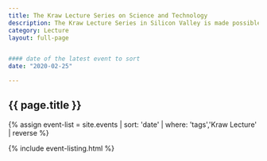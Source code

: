 ```yaml
---
title: The Kraw Lecture Series on Science and Technology
description: The Kraw Lecture Series in Silicon Valley is made possible by a generous gift from UC Santa Cruz alumnus George Kraw (Cowell '71, history and Russian literature)
category: Lecture
layout: full-page


#### date of the latest event to sort
date: "2020-02-25"

---
```

<section id="main-content">
<div class="grid-container large">
<section class="heading">
<h2 class="underline">{{ page.title }}</h2>
</section>

<div class="events-card-list fade-out-siblings">
{% assign event-list = site.events | sort: 'date' | where: 'tags','Kraw Lecture' | reverse %}

{% include event-listing.html %}
